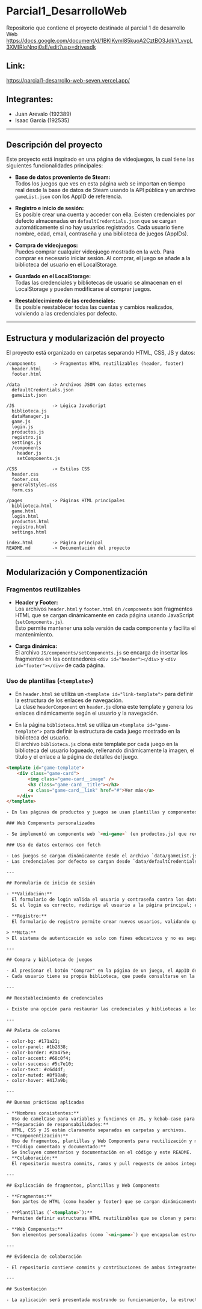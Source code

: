 # Parcial1_DesarrolloWeb

Repositorio que contiene el proyecto destinado al parcial 1 de desarrollo Web  
https://docs.google.com/document/d/1BKIKymI85kuoA2CztBO3JdkYLvvpL3XMIRIoNnqi0sE/edit?usp=drivesdk

## Link:
https://parcial1-desarrollo-web-seven.vercel.app/

## Integrantes:
- Juan Arevalo (192389)
- Isaac Garcia (192535)

---

## Descripción del proyecto

Este proyecto está inspirado en una página de videojuegos, la cual tiene las siguientes funcionalidades principales:

- **Base de datos proveniente de Steam:**  
  Todos los juegos que ves en esta página web se importan en tiempo real desde la base de datos de Steam usando la API pública y un archivo `gameList.json` con los AppID de referencia.

- **Registro e inicio de sesión:**  
  Es posible crear una cuenta y acceder con ella. Existen credenciales por defecto almacenadas en `defaultCredentials.json` que se cargan automáticamente si no hay usuarios registrados. Cada usuario tiene nombre, edad, email, contraseña y una biblioteca de juegos (AppIDs).

- **Compra de videojuegos:**  
  Puedes comprar cualquier videojuego mostrado en la web. Para comprar es necesario iniciar sesión. Al comprar, el juego se añade a la biblioteca del usuario en el LocalStorage.

- **Guardado en el LocalStorage:**  
  Todas las credenciales y bibliotecas de usuario se almacenan en el LocalStorage y pueden modificarse al comprar juegos.

- **Reestablecimiento de las credenciales:**  
  Es posible reestablecer todas las cuentas y cambios realizados, volviendo a las credenciales por defecto.

---

## Estructura y modularización del proyecto

El proyecto está organizado en carpetas separando HTML, CSS, JS y datos:

```
/components      -> Fragmentos HTML reutilizables (header, footer)
  header.html
  footer.html

/data            -> Archivos JSON con datos externos
  defaultCredentials.json
  gameList.json

/JS              -> Lógica JavaScript
  biblioteca.js
  dataManager.js
  game.js
  login.js
  productos.js
  registro.js
  settings.js
  /components
    header.js
    setComponents.js

/CSS             -> Estilos CSS
  header.css
  footer.css
  generalStyles.css
  form.css

/pages           -> Páginas HTML principales
  biblioteca.html
  game.html
  login.html
  productos.html
  registro.html
  settings.html

index.html       -> Página principal
README.md        -> Documentación del proyecto
```

---

## Modularización y Componentización

### Fragmentos reutilizables

- **Header y Footer:**  
  Los archivos `header.html` y `footer.html` en `/components` son fragmentos HTML que se cargan dinámicamente en cada página usando JavaScript (`setComponents.js`).  
  Esto permite mantener una sola versión de cada componente y facilita el mantenimiento.

- **Carga dinámica:**  
  El archivo `JS/components/setComponents.js` se encarga de insertar los fragmentos en los contenedores `<div id="header"></div>` y `<div id="footer"></div>` de cada página.

### Uso de plantillas (`<template>`)

- En `header.html` se utiliza un `<template id="link-template">` para definir la estructura de los enlaces de navegación.  
  La clase `headerComponent` en `header.js` clona este template y genera los enlaces dinámicamente según el usuario y la navegación.

- En la página `biblioteca.html` se utiliza un `<template id="game-template">` para definir la estructura de cada juego mostrado en la biblioteca del usuario.  
  El archivo `biblioteca.js` clona este template por cada juego en la biblioteca del usuario logueado, rellenando dinámicamente la imagen, el título y el enlace a la página de detalles del juego.

```html
<template id="game-template">
    <div class="game-card">
        <img class="game-card__image" />
        <h3 class="game-card__title"></h3>
        <a class="game-card__link" href="#">Ver más</a>
    </div>
</template>

- En las páginas de productos y juegos se usan plantillas y componentes personalizados para mostrar la información de cada juego.

### Web Components personalizados

- Se implementó un componente web `<mi-game>` (en productos.js) que recibe atributos como título, imagen y precio, encapsulando su estructura y estilos.

### Uso de datos externos con fetch

- Los juegos se cargan dinámicamente desde el archivo `data/gameList.json` usando la API Fetch en JavaScript.
- Las credenciales por defecto se cargan desde `data/defaultCredentials.json` al iniciar la aplicación si no existen usuarios en LocalStorage.

---

## Formulario de inicio de sesión

- **Validación:**  
  El formulario de login valida el usuario y contraseña contra los datos almacenados en LocalStorage.  
  Si el login es correcto, redirige al usuario a la página principal; en caso contrario, muestra un mensaje de error.

- **Registro:**  
  El formulario de registro permite crear nuevos usuarios, validando que el correo no esté registrado y que las contraseñas coincidan.

> **Nota:**  
> El sistema de autenticación es solo con fines educativos y no es seguro para aplicaciones reales.

---

## Compra y biblioteca de juegos

- Al presionar el botón "Comprar" en la página de un juego, el AppID del juego se añade a la biblioteca del usuario logueado en LocalStorage.
- Cada usuario tiene su propia biblioteca, que puede consultarse en la página `biblioteca.html`.

---

## Reestablecimiento de credenciales

- Existe una opción para restaurar las credenciales y bibliotecas a los valores por defecto definidos en `defaultCredentials.json`.

---

## Paleta de colores

- color-bg: #171a21;
- color-panel: #1b2838;
- color-border: #2a475e;
- color-accent: #66c0f4;
- color-success: #5c7e10;
- color-text: #c6d4df;
- color-muted: #8f98a0;
- color-hover: #417a9b;

---

## Buenas prácticas aplicadas

- **Nombres consistentes:**  
  Uso de camelCase para variables y funciones en JS, y kebab-case para clases CSS.
- **Separación de responsabilidades:**  
  HTML, CSS y JS están claramente separados en carpetas y archivos.
- **Componentización:**  
  Uso de fragmentos, plantillas y Web Components para reutilización y mantenimiento.
- **Código comentado y documentado:**  
  Se incluyen comentarios y documentación en el código y este README.
- **Colaboración:**  
  El repositorio muestra commits, ramas y pull requests de ambos integrantes.

---

## Explicación de fragmentos, plantillas y Web Components

- **Fragmentos:**  
  Son partes de HTML (como header y footer) que se cargan dinámicamente en las páginas para evitar duplicación de código.

- **Plantillas (`<template>`):**  
  Permiten definir estructuras HTML reutilizables que se clonan y personalizan desde JavaScript.

- **Web Components:**  
  Son elementos personalizados (como `<mi-game>`) que encapsulan estructura y estilos, facilitando la reutilización y el mantenimiento.

---

## Evidencia de colaboración

- El repositorio contiene commits y contribuciones de ambos integrantes, siguiendo buenas prácticas de trabajo colaborativo en GitHub.

---

## Sustentación

- La aplicación será presentada mostrando su funcionamiento, la estructura modular, la carga dinámica de componentes, el uso de plantillas y Web Components, y la gestión de usuarios y biblioteca



